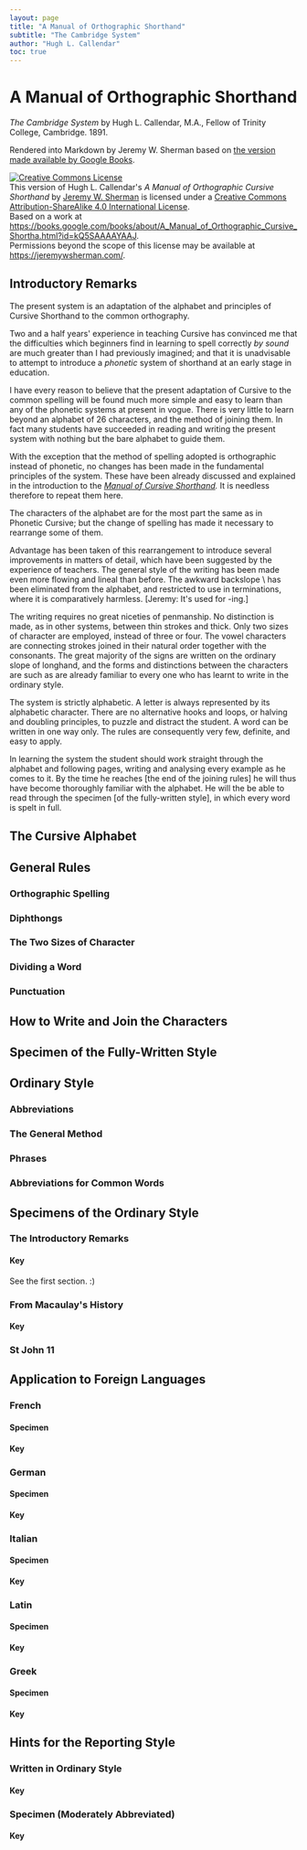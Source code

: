 ```yaml
---
layout: page
title: "A Manual of Orthographic Shorthand"
subtitle: "The Cambridge System"
author: "Hugh L. Callendar"
toc: true
---
```

# A Manual of Orthographic Shorthand
_The Cambridge System_
by Hugh L. Callendar, M.A., Fellow of Trinity College, Cambridge. 1891.

Rendered into Markdown by Jeremy W. Sherman based on [the version made available by Google Books](https://books.google.com/books/about/A_Manual_of_Orthographic_Cursive_Shortha.html?id=kQ5SAAAAYAAJ).

<a rel="license" href="http://creativecommons.org/licenses/by-sa/4.0/"><img alt="Creative Commons License" style="border-width:0" src="https://i.creativecommons.org/l/by-sa/4.0/88x31.png" /></a><br />This version of <span xmlns:dct="http://purl.org/dc/terms/" property="dct:title">Hugh L. Callendar's <em>A Manual of Orthographic Cursive Shorthand</em></span> by <a xmlns:cc="http://creativecommons.org/ns#" href="https://jeremy-w.github.io/orthic" property="cc:attributionName" rel="cc:attributionURL">Jeremy W. Sherman</a> is licensed under a <a rel="license" href="http://creativecommons.org/licenses/by-sa/4.0/">Creative Commons Attribution-ShareAlike 4.0 International License</a>.<br />Based on a work at <a xmlns:dct="http://purl.org/dc/terms/" href="https://books.google.com/books/about/A_Manual_of_Orthographic_Cursive_Shortha.html?id=kQ5SAAAAYAAJ" rel="dct:source">https://books.google.com/books/about/A_Manual_of_Orthographic_Cursive_Shortha.html?id=kQ5SAAAAYAAJ</a>.<br />Permissions beyond the scope of this license may be available at <a xmlns:cc="http://creativecommons.org/ns#" href="https://jeremywsherman.com/" rel="cc:morePermissions">https://jeremywsherman.com/</a>.

## Introductory Remarks
The present system is an adaptation of the alphabet and principles of Cursive Shorthand to the common orthography.

Two and a half years' experience in teaching Cursive has convinced me that the difficulties which beginners find in learning to spell correctly _by sound_ are much greater than I had previously imagined; and that it is unadvisable to attempt to introduce a _phonetic_ system of shorthand at an early stage in education.

I have every reason to believe that the present adaptation of Cursive to the common spelling will be found much more simple and easy to learn than any of the phonetic systems at present in vogue. There is very little to learn beyond an alphabet of 26 characters, and the method of joining them. In fact many students have succeeded in reading and writing the present system with nothing but the bare alphabet to guide them.

With the exception that the method of spelling adopted is orthographic instead of phonetic, no changes has been made in the fundamental principles of the system. These have been already discussed and explained in the introduction to the _[Manual of Cursive Shorthand](https://archive.org/details/manualofcursives00calliala)._ It is needless therefore to repeat them here.

The characters of the alphabet are for the most part the same as in Phonetic Cursive; but the change of spelling has made it necessary to rearrange some of them.

Advantage has been taken of this rearrangement to introduce several improvements in matters of detail, which have been suggested by the experience of teachers. The general style of the writing has been made even more flowing and lineal than before. The awkward backslope \ has been eliminated from the alphabet, and restricted to use in terminations, where it is comparatively harmless. [Jeremy: It's used for -ing.]

The writing requires no great niceties of penmanship. No distinction is made, as in other systems, between thin strokes and thick. Only two sizes of character are employed, instead of three or four. The vowel characters are connecting strokes joined in their natural order together with the consonants. The great majority of the signs are written on the ordinary slope of longhand, and the forms and distinctions between the characters are such as are already familiar to every one who has learnt to write in the ordinary style.

The system is strictly alphabetic. A letter is always represented by its alphabetic character. There are no alternative hooks and loops, or halving and doubling principles, to puzzle and distract the student. A word can be written in one way only. The rules are consequently very few, definite, and easy to apply.

In learning the system the student should work straight through the alphabet and following pages, writing and analysing every example as he comes to it. By the time he reaches [the end of the joining rules] he will thus have become thoroughly familiar with the alphabet. He will the be able to read through the specimen [of the fully-written style], in which every word is spelt in full.

## The Cursive Alphabet

## General Rules
### Orthographic Spelling
### Diphthongs
### The Two Sizes of Character
### Dividing a Word
### Punctuation

## How to Write and Join the Characters

## Specimen of the Fully-Written Style

## Ordinary Style
### Abbreviations
### The General Method
### Phrases
### Abbreviations for Common Words

## Specimens of the Ordinary Style
### The Introductory Remarks
#### Key
See the first section. :)

### From Macaulay's History
#### Key

### St John 11

## Application to Foreign Languages
### French
#### Specimen
#### Key

### German
#### Specimen
#### Key

### Italian
#### Specimen
#### Key

### Latin
#### Specimen
#### Key

### Greek
#### Specimen
#### Key

## Hints for the Reporting Style
### Written in Ordinary Style
#### Key

### Specimen (Moderately Abbreviated)
#### Key
